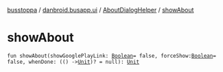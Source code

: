 [busstoppa](../../index.md) / [danbroid.busapp.ui](../index.md) / [AboutDialogHelper](index.md) / [showAbout](./show-about.md)

# showAbout

`fun showAbout(showGooglePlayLink: `[`Boolean`](https://kotlinlang.org/api/latest/jvm/stdlib/kotlin/-boolean/index.html)` = false, forceShow: `[`Boolean`](https://kotlinlang.org/api/latest/jvm/stdlib/kotlin/-boolean/index.html)` = false, whenDone: (() -> `[`Unit`](https://kotlinlang.org/api/latest/jvm/stdlib/kotlin/-unit/index.html)`)? = null): `[`Unit`](https://kotlinlang.org/api/latest/jvm/stdlib/kotlin/-unit/index.html)